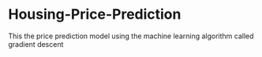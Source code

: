 # Housing-Price-Prediction
This the price prediction model using the machine learning algorithm called gradient descent 
